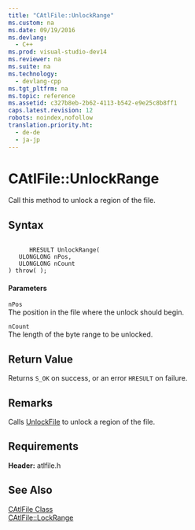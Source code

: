 ```yaml
---
title: "CAtlFile::UnlockRange"
ms.custom: na
ms.date: 09/19/2016
ms.devlang: 
  - C++
ms.prod: visual-studio-dev14
ms.reviewer: na
ms.suite: na
ms.technology: 
  - devlang-cpp
ms.tgt_pltfrm: na
ms.topic: reference
ms.assetid: c327b8eb-2b62-4113-b542-e9e25c8b8ff1
caps.latest.revision: 12
robots: noindex,nofollow
translation.priority.ht: 
  - de-de
  - ja-jp
---
```

# CAtlFile::UnlockRange
Call this method to unlock a region of the file.  
  
## Syntax  
  
```  
  
      HRESULT UnlockRange(  
   ULONGLONG nPos,  
   ULONGLONG nCount   
) throw( );  
```  
  
#### Parameters  
 `nPos`  
 The position in the file where the unlock should begin.  
  
 `nCount`  
 The length of the byte range to be unlocked.  
  
## Return Value  
 Returns `S_OK` on success, or an error `HRESULT` on failure.  
  
## Remarks  
 Calls [UnlockFile](http://msdn.microsoft.com/library/windows/desktop/aa365715) to unlock a region of the file.  
  
## Requirements  
 **Header:** atlfile.h  
  
## See Also  
 [CAtlFile Class](../vs140/CAtlFile-Class.md)   
 [CAtlFile::LockRange](../vs140/CAtlFile--LockRange.md)